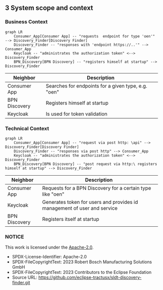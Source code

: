 ## 3 System scope and context

### Business Context
```mermaid
graph LR
    Consumer_App[Consumer App] -- "requests  endpoint for type 'oen'" --> Discovery_Finder[Discovery Finder]
    Discovery_Finder -- "responses with 'endpoint https://..'" --> Consumer_App
    Keycloak -- "administrates the authorization token" <--> Discovery_Finder
    BPN_Discovery[BPN Discovery] -- "registers himself at startup" --> Discovery_Finder
```

| Neighbor      | Description                                          |
|---------------|------------------------------------------------------|
| Consumer App  | Searches for endpoints for a given type, e.g.  "oen" |
| BPN Discovery | Registers himself at startup                         |
| Keycloak      | Is used for token validation                         |


### Technical Context

```mermaid
graph LR
    Consumer_App[Consumer App] -- "request via post http: \api" --> Discovery_Finder[Discovery Finder]
    Discovery_Finder -- "responses via post http" --> Consumer_App
    Keycloak -- "administrates the authorization token" <--> Discovery_Finder
    BPN_Discovery[BPN Discovery] -- "post request via http:\ registers himself at startup" --> Discovery_Finder
```

| Neighbor      | Description                                                              |
|---------------|--------------------------------------------------------------------------|
| Consumer App  | Requests for a BPN Discovery for a certain type like "oen"               |
| Keycloak      | Generates token for users and provides id management of user and service |
| BPN Discovery | Registers itself at startup                                              |

### NOTICE

This work is licensed under the [Apache-2.0](https://www.apache.org/licenses/LICENSE-2.0).

- SPDX-License-Identifier: Apache-2.0
- SPDX-FileCopyrightText: 2023 Robert Bosch Manufacturing Solutions GmbH
- SPDX-FileCopyrightText: 2023 Contributors to the Eclipse Foundation
- Source URL: https://github.com/eclipse-tractusx/sldt-discovery-finder.git
